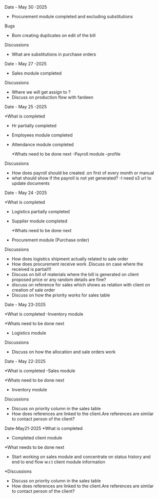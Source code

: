 Date - May 30 -2025

- Procurement module completed and excluding substitutions

Bugs

- Bom creating duplicates on edit of the bill

Discussions

- What are substitutions in purchase orders

Date - May 27 -2025

- Sales module completed

Discussions

- Where we will get assign to ?
- Discuss on production flow with fardeen

Date - May 25 -2025

\*What is completed

- Hr partially completed
- Employees module completed
- Attendance module completed

  \*Whats need to be done next
  -Payroll module
  -profile

Discussions

- How does payroll should be created .on first of every month or manual
- what should show if the payroll is not yet generated?
  -I need s3 url to update documents

<!-- .................................................................................. -->

Date - May 24 -2025

\*What is completed

- Logistics partially completed
- Supplier module completed

  \*Whats need to be done next

- Procurement module (Purchase order)

Discussions

- How does logistics shipment actually related to sale order
- How does procurement receive work .Discuss on case where the received is partial!!!
- Discuss on bill of materials where the bill is generated on client proposed price or any random details are fine?
- discuss on reference for sales which shows as relation with client on creation of sale order
- Discuss on how the priority works for sales table

<!-- .................................................................................. -->

Date - May 23-2025

\*What is completed
-Inventory module

\*Whats need to be done next

- Logistics module

Discussions

- Discuss on how the allocation and sale orders work

<!-- .................................................................................. -->

Date - May 22-2025

\*What is completed
-Sales module

\*Whats need to be done next

- Inventory module

Discussions

- Discuss on priority column in the sales table
- How does references are linked to the client.Are references are similar to contact person of the client?

<!-- .................................................................................. -->

Date-May21-2025
\*What is completed

- Completed client module

\*What needs to be done next

- Start working on sales module and concentrate on status history and end to end flow w.r.t client module information

\*Discussions

- Discuss on priority column in the sales table
- How does references are linked to the client.Are references are similar to contact person of the client?
